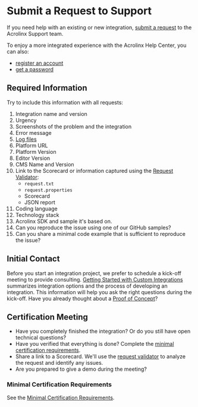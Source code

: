 # Submit a Request to Support

If you need help with an existing or new integration, [submit a request](https://support.acrolinx.com/hc/en-us/requests/new)
to the Acrolinx Support team.

To enjoy a more integrated experience with the Acrolinx Help Center, you can also:

* [register an account](https://docs.acrolinx.com/kb/en/how-do-i-register-an-account-for-the-acrolinx-help-center-13730654.html)
* [get a password](https://docs.acrolinx.com/kb/en/how-do-i-get-a-password-for-the-acrolinx-help-center-13730665.html)

## Required Information

Try to include this information with all requests:

1. Integration name and version
2. Urgency
3. Screenshots of the problem and the integration
4. Error message
5. [Log files](https://github.com/acrolinx/acrolinx-coding-guidance/blob/master/topics/logging.md#path-and-filename)
6. Platform URL
7. Platform Version
8. Editor Version
9. CMS Name and Version
10. Link to the Scorecard or information captured using the [Request Validator](https://docs.acrolinx.com/kb/en/how-to-use-the-request-validator-13730818.html):
    + `request.txt`
    + `request.properties`
    + Scorecard
    + JSON report
11. Coding language
12. Technology stack
13. Acrolinx SDK and sample it's based on.
14. Can you reproduce the issue using one of our GitHub samples?
15. Can you share a minimal code example that is sufficient to reproduce the issue?

## Initial Contact

Before you start an integration project, we prefer to schedule a kick-off meeting to provide consulting.
[Getting Started with Custom Integrations](https://docs.acrolinx.com/customintegrations)
summarizes integration options and the process of developing an integration.
This information will help you ask the right questions during the kick-off.
Have you already thought about a [Proof of Concept](poc.md)?

## Certification Meeting

* Have you completely finished the integration? Or do you still have open technical questions?
* Have you verified that everything is done?
  Complete the [minimal certification requirements](minimal-requirements.md).
* Share a link to a Scorecard. We'll use the
  [request validator](https://docs.acrolinx.com/kb/en/how-to-use-the-request-validator-13730818.html)
  to analyze the request and identify any issues.
* Are you prepared to give a demo during the meeting?

### Minimal Certification Requirements

See the [Minimal Certification Requirements](minimal-requirements.md).
